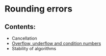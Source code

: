 # Rounding errors

## Contents:

- Cancellation
- [Overflow, underflow and condition numbers](https://nbviewer.org/github/um-perez-alvaro/Numerical-Analysis/blob/main/Notebooks/Rounding%20errors/notebooks/Overflow%20and%20condition%20numbers.ipynb)
- Stability of algorithms
